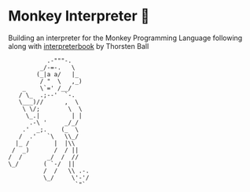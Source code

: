 # Monkey Interpreter 🙈

Building an interpreter for the Monkey Programming Language following along
with [interpreterbook](https://interpreterbook.com) by Thorsten Ball

               .-"""-.
             _/-=-.   \
            (_|a a/   |_
             / "  \   ,_)
        _    \`=' /__/
       / \_  .;--'  `-.
       \___)//      ,  \
        \ \/;        \  \
         \_.|         | |
          .-\ '     _/_/
        .'  _;.    (_  \
       /  .'   `\   \\_/
      |_ /       |  |\\
     /  _)       /  / ||
    /  /       _/  /  //
    \_/       ( `-/  ||
              /  /   \\ .-.
              \_/     \'-'/
                       `"`
